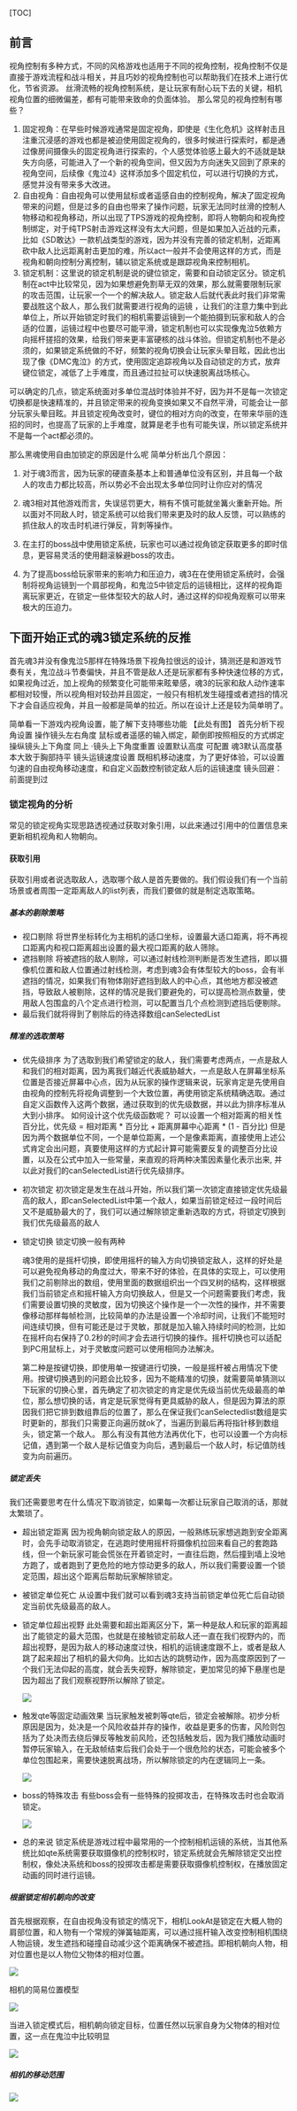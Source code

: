[TOC]

## 前言
视角控制有多种方式，不同的风格游戏也适用于不同的视角控制，视角控制不仅是直接于游戏流程和战斗相关，并且巧妙的视角控制也可以帮助我们在技术上进行优化，节省资源。
丝滑流畅的视角控制系统，是让玩家有耐心玩下去的关键，相机视角位置的细微偏差，都有可能带来致命的负面体验。
那么常见的视角控制有哪些？
1. 固定视角：在早些时候游戏通常是固定视角，即使是《生化危机》这样射击且注重沉浸感的游戏也都是被迫使用固定视角的，很多时候进行探索时，都是通过像房间摄像头的固定视角进行探索的，个人感觉体验感上最大的不适就是缺失方向感，可能进入了一个新的视角空间，但又因为方向迷失又回到了原来的视角空间，后续像《鬼泣4》这样添加多个固定机位，可以进行切换的方式，感觉并没有带来多大改进。
2. 自由视角：自由视角可以使用鼠标或者遥感自由的控制视角，解决了固定视角带来的问题，但是过多的自由也带来了操作问题，玩家无法同时丝滑的控制人物移动和视角移动，所以出现了TPS游戏的视角控制，即将人物朝向和视角控制绑定，对于纯TPS射击游戏这样没有太大问题，但是如果加入近战的元素，比如《SD敢达》一款机战类型的游戏，因为并没有完善的锁定机制，近距离砍中敌人比远距离射击更加的难，所以act一般并不会使用这样的方式，而是视角和朝向控制分离控制，辅以锁定系统或是跟踪视角来控制相机。
3. 锁定机制：这里说的锁定机制是说的键位锁定，需要和自动锁定区分。锁定机制在act中比较常见，因为如果想避免割草无双的效果，那么就需要限制玩家的攻击范围，让玩家一个一个的解决敌人。锁定敌人后就代表此时我们非常需要战胜这个敌人，那么我们就需要进行视角的运镜 ，让我们的注意力集中到此单位上，所以开始锁定时我们的相机需要运镜到一个能拍摄到玩家和敌人的合适的位置，运镜过程中也要尽可能平滑，锁定机制也可以实现像鬼泣5依赖方向摇杆搓招的效果，给我们带来更丰富硬核的战斗体验。但锁定机制也不是必须的，如果锁定系统做的不好，频繁的视角切换会让玩家头晕目眩，因此也出现了像《DMC鬼泣》的方式，使用固定追踪视角以及自动锁定的方式，放弃键位锁定，减低了上手难度，而且通过拉扯可以快速脱离战场核心。

可以确定的几点，锁定系统面对多单位混战时体验并不好，因为并不是每一次锁定切换都是快速精准的，并且锁定带来的视角变换如果又不自然平滑，可能会让一部分玩家头晕目眩。并且锁定视角改变时，键位的相对方向的改变，在带来华丽的连招的同时，也提高了玩家的上手难度，就算是老手也有可能失误，所以锁定系统并不是每一个act都必须的。

那么黑魂使用自由加锁定的原因是什么呢
简单分析出几个原因： 

1. 对于魂3而言，因为玩家的硬直条基本上和普通单位没有区别，并且每一个敌人的攻击力都比较高，所以势必不会出现太多单位同时让你应对的情况

2.  魂3相对其他游戏而言，失误惩罚更大，稍有不慎可能就坐篝火重新开始。所以面对不同敌人时，锁定系统可以给我们带来更及时的敌人反馈，可以熟练的抓住敌人的攻击时机进行弹反，背刺等操作。

3.  在主打的boss战中使用锁定系统，玩家也可以通过视角锁定获取更多的即时信息，更容易灵活的使用翻滚躲避boss的攻击。

4. 为了提高boss给玩家带来的影响力和压迫力，魂3在在使用锁定系统时，会强制将视角运镜到一个肩部视角，和鬼泣5中锁定后的运镜相比，这样的视角距离玩家更近，在锁定一些体型较大的敌人时，通过这样的仰视角观察可以带来极大的压迫力。

   

## 下面开始正式的魂3锁定系统的反推
首先魂3并没有像鬼泣5那样在特殊场景下视角拉很远的设计，猜测还是和游戏节奏有关，鬼泣战斗节奏偏快，并且不管是敌人还是玩家都有多种快速位移的方式，如果视角过近，加上视角的频繁变化可能带来眩晕感，魂3的玩家和敌人动作速率都相对较慢，所以视角相对较劲并且固定，一般只有相机发生碰撞或者遮挡的情况下才会自适应视角，并且一般都是简单的拉近。所以在设计上还是较为简单明了。

简单看一下游戏内视角设置，能了解下支持哪些功能
【此处有图】
首先分析下视角设置
操作镜头左右角度  鼠标或者遥感的输入绑定，颠倒即按照相反的方式绑定
操纵镜头上下角度  同上
·镜头上下角度重置 设置默认高度 可配置 魂3默认高度基本大致于胸部持平
镜头运镜速度设置  既相机移动速度，为了更好体验，可以设置匀速的自由视角移动速度，和自定义函数控制锁定敌人后的运镜速度
镜头回避： 前面提到过



### 锁定视角的分析
常见的锁定视角实现思路透视通过获取对象引用，以此来通过引用中的位置信息来更新相机视角和人物朝向。

#### 获取引用
获取引用或者说选取敌人，选取哪个敌人是首先要做的。我们假设我们有一个当前场景或者周围一定距离敌人的list列表，而我们要做的就是制定选取策略。

##### 基本的剔除策略
- 视口剔除 将世界坐标转化为主相机的适口坐标，设置最大适口距离，将不再视口距离内和视口距离超出设置的最大视口距离的敌人筛除。
- 遮挡剔除 将被遮挡的敌人剔除，可以通过射线检测判断是否发生遮挡，即以摄像机位置和敌人位置通过射线检测，考虑到魂3会有体型较大的boss，会有半遮挡的情况，如果我们有物体刚好遮挡到敌人的中心点，其他地方都没被遮挡，导致敌人被剔除，这样的情况是我们要避免的，可以提高检测点数量，使用敌人包围盒的八个定点进行检测，可以配置当几个点检测到遮挡后便剔除。
- 最后我们就将得到了剔除后的待选择数组canSelectedList

##### 精准的选取策略
- 优先级排序 为了选取到我们希望锁定的敌人，我们需要考虑两点，一点是敌人和我们的相对距离，因为离我们越近代表威胁越大，一点是敌人在屏幕坐标系位置是否接近屏幕中心点，因为从玩家的操作逻辑来说，玩家肯定是先使用自由视角的控制先将视角调整到一个大致位置，再使用锁定系统精确选取。通过自定义函数传入这两个数据，通过获取到的优先级数据，并以此为排序标准从大到小排序。
  如何设计这个优先级函数呢？
  可以设置一个相对距离的相关性百分比，优先级 =  相对距离 * 百分比 + 距离屏幕中心距离 * (1 - 百分比)
  但是因为两个数据单位不同，一个是单位距离，一个是像素距离，直接使用上述公式肯定会出问题，真要使用这样的方式起计算可能需要反复的调整百分比设置，以及在公式中加入一些常量，来直观的将两种决策因素量化表示出来, 并以此对我们的canSelectedList进行优先级排序。

- 初次锁定 初次锁定是发生在战斗开始，所以我们第一次锁定直接锁定优先级最高的敌人，即canSelectedList中第一个敌人，如果当前锁定经过一段时间后又不是威胁最大的了，我们可以通过解除锁定重新选取的方式，将锁定切换到我们优先级最高的敌人

- 锁定切换 锁定切换一般有两种

  魂3使用的是摇杆切换，即使用摇杆的输入方向切换锁定敌人，这样的好处是可以避免视角移动的角度过大，带来不好的体验，在具体的实现上，可以使用我们之前剔除出的数组，使用里面的数据组织出一个四叉树的结构，这样根据我们当前锁定点和摇杆输入方向切换敌人，但是又一个问题需要我们考虑，我们需要设置切换的灵敏度，因为切换这个操作是一个一次性的操作，并不需要像移动那样每帧检测，比较简单的办法是设置一个冷却时间，让我们不能短时间连续切换，但有可能还是过于灵敏，那就是加入输入持续时间的检测，比如在摇杆向右保持了0.2秒的时间才会去进行切换的操作。摇杆切换也可以适配到PC用鼠标上，对于灵敏度问题可以使用相同办法解决。

  第二种是按键切换，即使用单一按键进行切换，一般是摇杆被占用情况下使用。按键切换遇到的问题会比较多，因为不能精准的切换，就需要简单猜测以下玩家的切换心里，首先确定了初次锁定的肯定是优先级当前优先级最高的单位，那么想切换的话，肯定是玩家觉得有更具威胁的敌人，但是因为算法的原因我们把它排到数组靠后的位置了，那么在保证我们canSelectedlist数组是实时更新的，那我们只需要正向遍历就ok了，当遍历到最后再将指针移到数组头，锁定第一个敌人。 那么有没有其他方法再优化下，也可以设置一个方向标记值，遇到第一个敌人是标记值变为向后，遇到最后一个敌人时，标记值防线变为向前遍历。

##### 锁定丢失

我们还需要思考在什么情况下取消锁定，如果每一次都让玩家自己取消的话，那就太繁琐了。

- 超出锁定距离  因为视角朝向锁定敌人的原因，一般熟练玩家想逃跑到安全距离时，会先手动取消锁定，在逃跑时使用摇杆将摄像机拉回来看自己的套跑路线，但一个新玩家可能会慌张在开着锁定时，一直往后跑，然后撞到墙上没地方跑了，或者跑到了更危险的地方惊动更多的敌人，所以我们需要设置一个锁定范围，超出这个距离后帮助玩家解除锁定。

- 被锁定单位死亡 从设置中我们就可以看到魂3支持当前锁定单位死亡后自动锁定当前优先级最高的敌人。

- 锁定单位超出视野  此处需要和超出距离区分下，第一种是敌人和玩家的距离超出了能锁定的最大范围，也就是在接触锁定前敌人还一直在我们视野内的，而超出视野，是因为敌人的移动速度过快，相机的运镜速度跟不上，或者是敌人跳了起来超出了相机的最大仰角。比如古达的跳劈动作，因为高度原因到了一个我们无法仰起的高度，就会丢失视野，解除锁定，更加常见的掉下悬崖也是因为超出了我们观察视野所以解除了锁定。

  ![](https://github.com/lhw23333/DarkSoul-DMC_ViewController/blob/main/%E5%9B%BE%E7%89%87/DARK%20SOULS%20III%202022_2_19%2023_24_22.png?raw=true)

- 触发qte等固定动画效果   当玩家触发被刺等qte后，锁定会被解除。初步分析原因是因为，处决是一个风险收益并存的操作，收益是更多的伤害，风险则包括为了处决而去绕后弹反等触发前风险，还包括触发后，因为我们播放动画时暂停玩家输入，在无敌帧结束后我们会处于一个很危险的状态，可能会被多个单位包围起来，需要快速脱离战场，所以解除锁定的内在逻辑同上一条。

  ![](https://github.com/lhw23333/DarkSoul-DMC_ViewController/blob/main/%E5%9B%BE%E7%89%87/%E7%94%B5%E5%BD%B1%E5%92%8C%E7%94%B5%E8%A7%86%202022_2_20%2017_59_54.png?raw=true)


- boss的特殊攻击 有些boss会有一些特殊的投掷攻击，在特殊攻击时也会取消锁定。

  ![](https://github.com/lhw23333/DarkSoul-DMC_ViewController/blob/main/%E5%9B%BE%E7%89%87/%E7%94%B5%E5%BD%B1%E5%92%8C%E7%94%B5%E8%A7%86%202022_2_20%2017_39_39.png?raw=true)

- 总的来说 锁定系统是游戏过程中最常用的一个控制相机运镜的系统，当其他系统比如qte系统需要获取摄像机的控制权时，锁定系统就会先解除锁定交出控制权，像处决系统和boss的投掷攻击都是需要获取摄像机控制权，在播放固定动画的同时进行运镜。



##### 根据锁定相机朝向的改变

首先根据观察，在自由视角没有锁定的情况下，相机LookAt是锁定在大概人物的肩部位置，和人物有一个常规的弹簧轴距离，可以通过摇杆输入改变控制相机围绕人物运镜，发生遮挡和碰撞自动减少这个距离确保不被遮挡。即相机朝向人物，相对位置也是以人物位父物体的相对位置。

![](https://github.com/lhw23333/DarkSoul-DMC_ViewController/blob/main/%E5%9B%BE%E7%89%87/DARK%20SOULS%20III%202022_2_20%2019_22_56.png?raw=true)

相机的简易位置模型

![](https://github.com/lhw23333/DarkSoul-DMC_ViewController/blob/main/%E5%9B%BE%E7%89%87/2022-02-20%20(5).png?raw=true)



当进入锁定模式后，相机朝向锁定目标，位置任然以玩家自身为父物体的相对位置，这一点在鬼泣中比较明显

![](https://github.com/lhw23333/DarkSoul-DMC_ViewController/blob/main/%E5%9B%BE%E7%89%87/2022-02-20%20(8).png?raw=true)

#####  相机的移动范围





![](https://github.com/lhw23333/DarkSoul-DMC_ViewController/blob/main/%E5%9B%BE%E7%89%87/2022-02-20%20(1).png?raw=true)